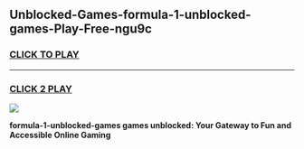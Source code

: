 
## Unblocked-Games-formula-1-unblocked-games-Play-Free-ngu9c
<h3>
<a href="https://premium76.site?title=formula-1-unblocked-games&ref=17A">CLICK TO PLAY</a></h3>
<hr>

<h3>
<a href="https://premium76.site?title=formula-1-unblocked-games&ref=17A">CLICK 2 PLAY</a>
  
</h3>

<a href="https://premium76.site?title=formula-1-unblocked-games&ref=17A"><img src="https://clearcache.store/games.png"></a>


**formula-1-unblocked-games games unblocked: Your Gateway to Fun and Accessible Online Gaming**
